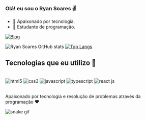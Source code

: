 ### Olá! eu sou o Ryan Soares ✌️

- 🔭 Apaixonado por tecnologia.
- 🌱 Estudante de programação.

[![Blog](https://img.shields.io/badge/LinkedIn-0077B5?style=for-the-badge&logo=linkedin&logoColor=white)](https://br.linkedin.com/)

![Ryan Soares GitHub stats](https://github-readme-stats.vercel.app/api?username=RyanSoares7&show_icons=true&theme=chartreuse-dark)
[![Top Langs](https://github-readme-stats.vercel.app/api/top-langs/?username=RyanSoares7&hide_progress=true)](https://github.com/anuraghazra/github-readme-stats)

## Tecnologias que eu utilizo 🚀

<div style="inline_block"><br/>
  <img align="center" src="https://img.shields.io/badge/HTML5-E34F26?style=for-the-badge&logo=html5&logoColor=white" alt="html5"/>
  <img align="center" src="https://img.shields.io/badge/CSS3-1572B6?style=for-the-badge&logo=css3&logoColor=white" alt="css3"/>
  <img align="center" src="https://img.shields.io/badge/JavaScript-323330?style=for-the-badge&logo=javascript&logoColor=F7DF1E" alt="javascript"/>
  <img align="center" src="https://img.shields.io/badge/TypeScript-007ACC?style=for-the-badge&logo=typescript&logoColor=white" alt="typescript"/>
  <img align="center" src="https://img.shields.io/badge/React-20232A?style=for-the-badge&logo=react&logoColor=61DAFB" alt="react js"/>
</div><br/>

Apaixonado por tecnologia e resolução de problemas através da programação ❤️



![snake gif](https://github.com/RyanSoares7/RyanSoares7/blob/output/github-contribution-grid-snake.svg)
